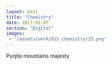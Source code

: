 ```yaml
---
layout: post
title: "Chemistry"
date: 2017-02-07
section: "Digital"
images:
 - "/assets/work/015_chemistry/15.png"
---
```


Purple mountains majesty
